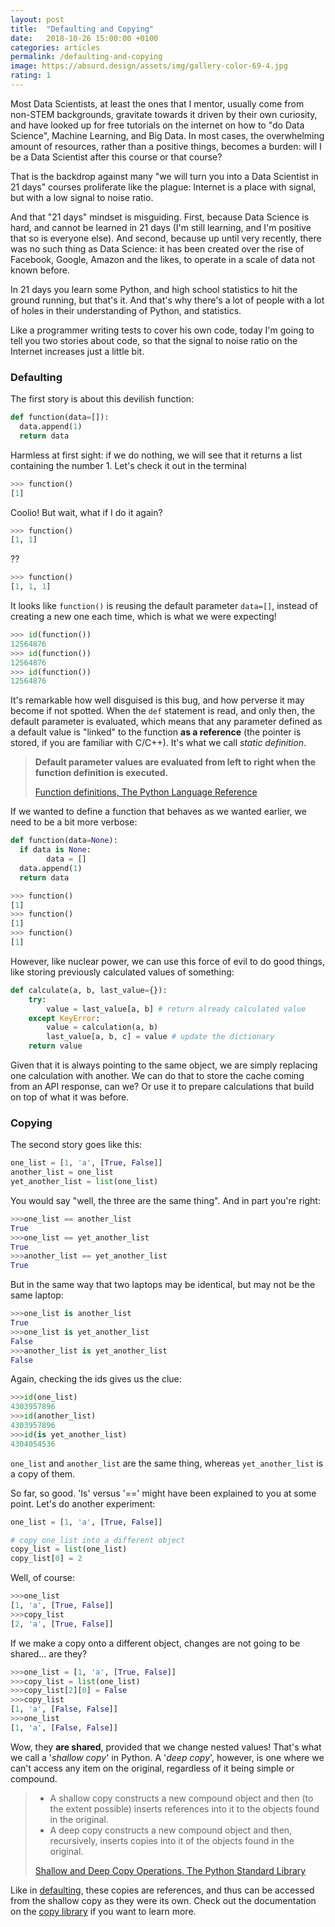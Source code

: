 ```yaml
---
layout: post
title:  "Defaulting and Copying"
date:   2018-10-26 15:00:00 +0100
categories: articles
permalink: /defaulting-and-copying
image: https://absurd.design/assets/img/gallery-color-69-4.jpg
rating: 1
---
```


Most Data Scientists, at least the ones that I mentor, usually come from non-STEM backgrounds, gravitate towards it driven by their own curiosity, and have looked up for free tutorials on the internet on how to "do Data Science", Machine Learning, and Big Data. In most cases, the overwhelming amount of resources, rather than a positive things, becomes a burden: will I be a Data Scientist after this course or that course?

That is the backdrop against many "we will turn you into a Data Scientist in 21 days" courses proliferate like the plague: Internet is a place with signal, but with a low signal to noise ratio.

And that "21 days" mindset is misguiding. First, because Data Science is hard, and cannot be learned in 21 days (I'm still learning, and I'm positive that so is everyone else). And second, because up until very recently, there was no such thing as Data Science: it has been created over the rise of Facebook, Google, Amazon and the likes, to operate in a scale of data not known before.

In 21 days you learn some Python, and high school statistics to hit the ground running, but that's it. And that's why there's a lot of people with a lot of holes in their understanding of Python, and statistics.

Like a programmer writing tests to cover his own code, today I'm going to tell you two stories about code, so that the signal to noise ratio on the Internet increases just a little bit.

### <a name="defaulting"></a>Defaulting

The first story is about this devilish function:

```python
def function(data=[]):
  data.append(1)
  return data
```

Harmless at first sight: if we do nothing, we will see that it returns a list containing the number 1. Let's check it out in the terminal

```python
>>> function()
[1]
```

Coolio! But wait, what if I do it again?

```python
>>> function()
[1, 1]
```

??

```python
>>> function()
[1, 1, 1]
```

It looks like `function()` is reusing the default parameter `data=[]`, instead of creating a new one each time, which is what we were expecting!

```python
>>> id(function())
12564876
>>> id(function())
12564876
>>> id(function())
12564876
```

It's remarkable how well disguised is this bug, and how perverse it may become if not spotted. When the `def` statement is read, and only then, the default parameter is evaluated, which means that any parameter defined as a default value is "linked" to the function __as a reference__ (the pointer is stored, if you are familiar with C/C++). It's what we call *static definition*.

> __Default parameter values are evaluated from left to right when the function definition is executed.__
>
> [Function definitions, The Python Language Reference](https://docs.python.org/3/reference/compound_stmts.html#function)

If we wanted to define a function that behaves as we wanted earlier, we need to be a bit more verbose:

```python
def function(data=None):
  if data is None:
        data = []
  data.append(1)
  return data
```
```python
>>> function()
[1]
>>> function()
[1]
>>> function()
[1]
```

However, like nuclear power, we can use this force of evil to do good things, like storing previously calculated values of something:

```python
def calculate(a, b, last_value={}):
    try:
        value = last_value[a, b] # return already calculated value
    except KeyError:
        value = calculation(a, b)
        last_value[a, b, c] = value # update the dictionary
    return value
```

Given that it is always pointing to the same object, we are simply replacing one calculation with another. We can do that to store the cache coming from an API response, can we? Or use it to prepare calculations that build on top of what it was before.

### Copying

The second story goes like this:

```python
one_list = [1, 'a', [True, False]]
another_list = one_list
yet_another_list = list(one_list)
```

You would say "well, the three are the same thing". And in part you're right:

```python
>>>one_list == another_list
True
>>>one_list == yet_another_list
True
>>>another_list == yet_another_list
True
```

But in the same way that two laptops may be identical, but may not be the same laptop:

```python
>>>one_list is another_list
True
>>>one_list is yet_another_list
False
>>>another_list is yet_another_list
False
```
Again, checking the ids gives us the clue:
```python
>>>id(one_list)
4303957896
>>>id(another_list)
4303957896
>>>id(is yet_another_list)
4304054536
```
`one_list` and `another_list` are the same thing, whereas `yet_another_list` is a copy of them.


So far, so good. 'Is' versus '==' might have been explained to you at some point. Let's do another experiment:
```python
one_list = [1, 'a', [True, False]]

# copy one_list into a different object
copy_list = list(one_list)
copy_list[0] = 2
```
Well, of course:
```python
>>>one_list
[1, 'a', [True, False]]
>>>copy_list
[2, 'a', [True, False]]
```

If we make a copy onto a different object, changes are not going to be shared... are they?

```python
>>>one_list = [1, 'a', [True, False]]
>>>copy_list = list(one_list)
>>>copy_list[2][0] = False
>>>copy_list
[1, 'a', [False, False]]
>>>one_list
[1, 'a', [False, False]]
```
Wow, they __are shared__, provided that we change nested values! That's what we call a '*shallow copy*' in Python. A '*deep copy*', however, is one where we can't access any item on the original, regardless of it being simple or compound.

> - A shallow copy constructs a new compound object and then (to the extent possible) inserts references into it to the objects found in the original.
> - A deep copy constructs a new compound object and then, recursively, inserts copies into it of the objects found in the original.
>
>[Shallow and Deep Copy Operations, The Python Standard Library](https://docs.python.org/2/library/copy.html)

Like in [defaulting](#defaulting), these copies are references, and thus can be accessed from the shallow copy as they were its own. Check out the documentation on the [copy library](https://docs.python.org/2/library/copy.html) if you want to learn more.
